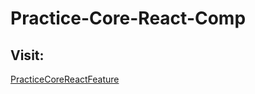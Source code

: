 # Practice-Core-React-Comp

## Visit:
[PracticeCoreReactFeature](https://aadeshnichite.github.io/Practice-Core-React-Comp/)
